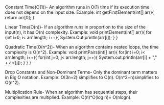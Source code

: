 Constant Time(O(1))-  An algorithm runs in O(1) time if its execution time does not depend on the input size.
Example:
int getFirstElement(int[] arr){
    return arr[0];
}

Linear Time(O(n))- If an algorithm runs in proportion to the size of the input(n), it has O(n) complexity.
Example:
void printElement(int[] arr){
    for (int i=0; i< arr.length; i++){
        System.Out.println(arr[i]);
    }
}

Quadratic Time(O(n^2))- When an algorithm contains nested loops, the time complexity is O(n^2).
Example:
void printPairs(int[] arr){
    for(int i=0; i< arr.length; i++){
        for(int j=0; j< arr.length; j++){
            System.out.println(arr[i] + ","  + arr[j]);
        }
    }
}

Drop Constants and Non-Dominant Terms- Only the dominant term matters in Big O notation.
Example:
O(3n+2) simplifies to O(n).
O(n^2+n)simplifies to O(n^2).

Multiplication Rule- When an algorithm has sequential steps, their complexities are multiplied.
Example:
O(n)*O(log n)= O(nlogn).

